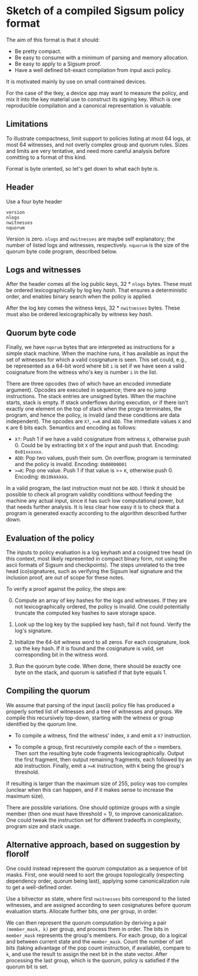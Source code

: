 # Sketch of a compiled Sigsum policy format

The aim of this format is that it should:

* Be pretty compact.
* Be easy to consume with a minimum of parsing and memory allocation.
* Be easy to apply to a Sigsum proof.
* Have a well defined bit-exact compilation from input ascii policy.

It is motivated mainly by use on small contrained devices.

For the case of the tkey, a device app may want to measure the policy,
and mix it into the key material use to construct its signing key.
Which is one reproducible compilation and a canonical representation
is valuable.

## Limitations

To illustrate compactness, limit support to policies listing at most
64 logs, at most 64 witnesses, and not overly complex group and quorum
rules. Sizes and limits are very tentative, and need more careful
analysis before comitting to a format of this kind.

Format is byte oriented, so let's get down to what each byte is.

## Header

Use a four byte header

    version
    nlogs
    nwitnesses
    nquorum
    
Version is zero. `nlogs` and `nwitnesses` are maybe self explanatory;
the number of listed logs and witnesses, respectively. `nquorum` is
the size of the quorum byte code program, described below.

## Logs and witnesses

After the header comes all the log public keys, 32 * `nlogs` bytes.
These must be ordered lexicographically by log key *hash*. That ensures a
deterministic order, and enables binary search when the policy is
applied.

After the log key comes the witness keys, 32 * `nwitnesses` bytes.
These must also be ordered lexicographically by witness key *hash*.

## Quorum byte code

Finally, we have `nqorum` bytes that are interpreted as instructions
for a simple stack machine. When the machine runs, it has available as
input the set of witnesses for which a valid cosignature is seen. This
set could, e.g., be represented as a 64-bit word where bit `i` is set
if we have seen a valid cosignature from the witness who's key is number
`i` in the list.

There are three opcodes (two of which have an encoded immediate
argument). Opcodes are executed in sequence; there are no jump
instructions. The stack entries are unsigned bytes. When the machine
starts, stack is empty. If stack underflows during execution, or if
there isn't exactly one element on the top of stack when the progra
terminates, the program, and hence the policy, is invalid (and these
conditions are data independent). The opcodes are `X?`, `>=K` and
`ADD`. The immediate values `X` and `K` are 6 bits each. Semantics and
encoding as follows:

 * `X?`: Push 1 if we have a valid cosignature from witness `X`,
   otherwise push 0. Could be by extracting bit `X` of the input and
   push that. Encoding: `0x01xxxxxx`.
 * `ADD`: Pop two values, push their sum. On overflow, program is
   terminated and the policy is invalid. Encoding: `0b00000001`
 * `>=K`: Pop one value. Push 1 if that value is >= `K`, otherwise
   push 0. Encoding: `0b10kkkkkk`.

In a valid program, the last instruction must not be `ADD`. I think it
should be possible to check all program validity conditions without
feeding the machine any actual input, since it has such low
computational power, but that needs further analysis. It is less clear
how easy it is to check that a program is generated exactly
according to the algorithm described further down.

## Evaluation of the policy

The inputs to policy evaluation is a log keyhash and a cosigned tree
head (in this context, most likely represented in compact binary form,
not using the ascii formats of Sigsum and checkpoints). The steps
unrelated to the tree head (co)signatures, such as verifying the
Sigsum leaf signature and the inclusion proof, are out of scope for
these notes.

To verify a proof against the policy, the steps are:

0. Compute an array of key hashes for the logs and witnesses. If they
   are not lexicographically ordered, the policy is invalid. One could
   potentially truncate the computed key hashes to save storage space.

1. Look up the log key by the supplied key hash, fail if not found.
   Verify the log's signature.

2. Initialize the 64-bit witness word to all zeros. For each
   cosignature, look up the key hash. If it is found and the
   cosignature is valid, set corresponding bit in the witness word.

3. Run the quorum byte code. When done, there should be exactly one
   byte on the stack, and quorum is satisfied if that byte equals 1.

## Compiling the quorum

We assume that parsing of the input (ascii) policy file has produced a
properly sorted list of witnesses and a tree of witnesses and groups.
We compile this recursively top-down, starting with the witness or
group identified by the quorum line.

* To compile a witness, find the witness' index, `X` and emit a `X?`
  instruction.

* To compile a group, first recursively compile each of the `n`
  members. Then sort the resulting byte code fragments
  lexicographically. Output the first fragment, then output remaining
  fragments, each followed by an `ADD` instruction. Finally, emit a
  `>=K` instruction, with `K` being the group's threshold.

If resulting is larger than the maximum size of 255, policy was too
complex (unclear when this can happen, and if it makes sense to
increase the maximum size).

There are possible variations. One should optimize groups with a
single member (then one must have threshold = 1), to improve
canonicalization. One could tweak the instruction set for different
tradeoffs in complexity, program size and stack usage.

## Alternative approach, based on suggestion by florolf

One could instead represent the quorum computation as a sequence of
bit masks. First, one would need to sort the groups topologically
(respecting dependency order, quorum being last), applying some
canonicalization rule to get a well-defined order.

Use a bitvector as state, where first `nwitnesses` bits correspond to
the listed witnesses, and are assigned according to seen cosignatures
before quorum evaluation starts. Allocate further bits, one per group,
in order.

We can then represent the quorum computation by deriving a pair
`(member_mask, k)` per group, and process them in order. The bits in
`member_mask` represents the group's members. For each group, do a
logical and between current state and the `member_mask`. Count the
number of set bits (taking advantage of the pop count instruction, if
available), compare to `k`, and use the result to assign the next bit in
the state vector. After processing the last group, which is the
quorum, policy is satisfied if the quorum bit is set.
